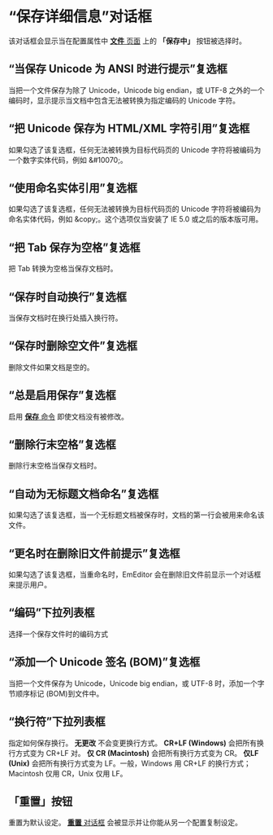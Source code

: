 # “保存详细信息”对话框

该对话框会显示当在配置属性中 [**文件** 页面](../index) 上的 **「保存中」** 按钮被选择时。

## “当保存 Unicode 为 ANSI 时进行提示”复选框

当把一个文件保存为除了 Unicode，Unicode big endian，或 UTF-8 之外的一个编码时，显示提示当文档中包含无法被转换为指定编码的 Unicode 字符。

## “把 Unicode 保存为 HTML/XML 字符引用”复选框

如果勾选了该复选框，任何无法被转换为目标代码页的 Unicode 字符将被编码为一个数字实体代码，例如 \&\#10070;。

## “使用命名实体引用”复选框

如果勾选了该复选框，任何无法被转换为目标代码页的 Unicode 字符将被编码为命名实体代码，例如 \&copy;。这个选项仅当安装了 IE 5.0 或之后的版本版可用。

## “把 Tab 保存为空格”复选框

把 Tab 转换为空格当保存文档时。

## “保存时自动换行”复选框

当保存文档时在换行处插入换行符。

## “保存时删除空文件”复选框

删除文件如果文档是空的。

## “总是启用保存”复选框

启用 [**保存** 命令](../../../../cmd/file/file_save) 即使文档没有被修改。

## “删除行末空格”复选框

删除行末空格当保存文档时。

## “自动为无标题文档命名”复选框

如果勾选了该复选框，当一个无标题文档被保存时，文档的第一行会被用来命名该文件。

## “更名时在删除旧文件前提示”复选框

如果勾选了该复选框，当重命名时，EmEditor 会在删除旧文件前显示一个对话框来提示用户。

## “编码”下拉列表框

选择一个保存文件时的编码方式

## “添加一个 Unicode 签名 (BOM)”复选框

当把一个文件保存为 Unicode，Unicode big endian，或 UTF-8 时，添加一个字节顺序标记 (BOM)到文件中。

## “换行符”下拉列表框

指定如何保存换行。 **无更改** 不会变更换行方式。 **CR+LF (Windows)** 会把所有换行方式变为 CR+LF 对。 **仅 CR (Macintosh)** 会把所有换行方式变为 CR。 **仅LF (Unix)** 会把所有换行方式变为 LF。一般，Windows 用 CR+LF 的换行方式；Macintosh 仅用 CR，Unix 仅用 LF。

## 「重置」按钮

重置为默认设定。 [**重置** 对话框](../../reset/index) 会被显示并让你能从另一个配置复制设定。

